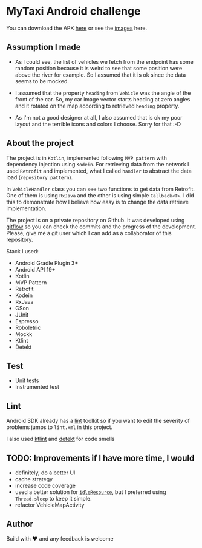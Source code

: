 # MyTaxi Android challenge
You can download the APK [here](https://github.com/diegolucasb/car-selection/tree/master/apk) or see the [images](https://github.com/diegolucasb/car-selection/tree/master/screenshots) here.

## Assumption I made
- As I could see, the list of vehicles we fetch from the endpoint has some random position because it is weird to see that some position were above the river for example. So I assumed that it is ok since the data seems to be mocked.

- I assumed that the property `heading` from `Vehicle` was the angle of the front of the car. So, my car image vector starts heading at zero angles and it rotated on the map according to retrieved `heading` property.

- As I'm not a good designer at all, I also assumed that is ok my poor layout and the terrible icons and colors I choose. Sorry for that :-D 

## About the project
The project is in `Kotlin`, implemented following `MVP pattern` with dependency injection using `Kodein`. For retrieving data from the network I used `Retrofit` and implemented, what I called `handler` to abstract the data load (`repository pattern`). 
 
In `VehicleHandler` class you can see two functions to get data from Retrofit. One of them is using `RxJava` and the other is using simple `Callback<T>`. I did this to demonstrate how I believe how easy is to change the data retrieve implementation.

The project is on a private repository on Github. It was developed using [gitflow](https://datasift.github.io/gitflow/IntroducingGitFlow.html) so you can check the commits and the progress of the development. Please, give me a git user which I can add as a collaborator of this repository.

Stack I used:
* Android Gradle Plugin 3+
* Android API 19+
* Kotlin
* MVP Pattern
* Retrofit
* Kodein
* RxJava
* GSon
* JUnit
* Espresso
* Roboletric
* Mockk
* Ktlint
* Detekt

## Test
* Unit tests 
* Instrumented test 

## Lint
Android SDK already has a [lint](https://developer.android.com/studio/write/lint.html) 
toolkit so if you want to edit the severity of problems jumps to ```lint.xml``` in this project. 

I also used [ktlint](https://ktlint.github.io/) and [detekt](https://github.com/arturbosch/detekt) for code smells

## TODO: Improvements if I have more time, I would
- definitely, do a better UI
- cache strategy
- increase code coverage
- used a better solution for [`idleResource`](https://developer.android.com/training/testing/espresso/idling-resource), but I preferred using `Thread.sleep` to keep it simple.
- refactor VehicleMapActivity

## Author
Build with ❤️ and any feedback is welcome